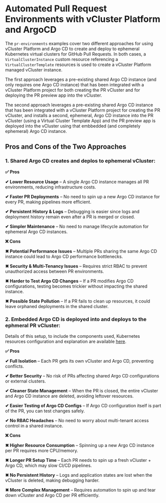 # Automated Pull Request Environments with vCluster Platform and ArgoCD 

The `pr-environments` examples cover two different approaches for using vCluster Platform and Argo CD to create and deploy to ephemeral Kubernetes virtual clusters for GitHub Pull Requests. In both cases, a `VirtualClusterInstance` custom resource referencing a `VirtualClusterTemplate` resources is used to create a vCluster Platform managed vCluster instance.

The first approach leverages a pre-existing shared Argo CD instance (and only requires one Argo CD instance) that has been integrated with a vCluster Platform project for both creating the PR vCluster and for deploying the PR preview app into the vCluster.

The second approach leverages a pre-existing shared Argo CD instance that has been integrated with a vCluster Platform project for creating the PR vCluster, and installs a second, ephemeral, Argo CD instance into the PR vCluster (using a Virtual Cluster Template App) and the PR preview app is deployed into the vCluster using that embbedded (and completely ephemeral) Argo CD instance.

## Pros and Cons of the Two Approaches
### 1. Shared Argo CD creates and deplos to ephemeral vCluster:

**✅ Pros**

**✔ Lower Resource Usage** – A single Argo CD instance manages all PR environments, reducing infrastructure costs.

**✔ Faster PR Deployments** – No need to spin up a new Argo CD instance for every PR, making pipelines more efficient.

**✔ Persistent History & Logs** – Debugging is easier since logs and deployment history remain even after a PR is merged or closed.

**✔ Simpler Maintenance** – No need to manage lifecycle automation for ephemeral Argo CD instances.

**❌ Cons**

**✖ Potential Performance Issues** – Multiple PRs sharing the same Argo CD instance could lead to Argo CD performance bottlenecks.

**✖ Security & Multi-Tenancy Issues** – Requires strict RBAC to prevent unauthorized access between PR environments.

**✖ Harder to Test Argo CD Changes** – If a PR modifies Argo CD configurations, testing becomes trickier without impacting the shared instance.

**✖ Possible State Pollution** – If a PR fails to clean up resources, it could leave orphaned deployments in the shared cluster.

### 2. Embedded Argo CD is deployed into and deploys to the ephmeral PR vCluster:
Details of this setup, to include the components used, Kubernetes resources configuration and explanation are available [here](../../crossplane/vcluster-pull-request-environment).

**✅ Pros**

**✔ Full Isolation** – Each PR gets its own vCluster and Argo CD, preventing conflicts.

**✔ Better Security** – No risk of PRs affecting shared Argo CD configurations or external clusters.

**✔ Cleaner State Management** – When the PR is closed, the entire vCluster and Argo CD instance are deleted, avoiding leftover resources.

**✔ Easier Testing of Argo CD Configs** – If Argo CD configuration itself is part of the PR, you can test changes safely.

**✔ No RBAC Headaches** – No need to worry about multi-tenant access control in a shared instance.

**❌ Cons**

**✖ Higher Resource Consumption** – Spinning up a new Argo CD instance per PR requires more CPU/memory.

**✖ Longer PR Setup Time** – Each PR needs to spin up a fresh vCluster + Argo CD, which may slow CI/CD pipelines.

**✖ No Persistent History** – Logs and application states are lost when the vCluster is deleted, making debugging harder.

**✖ More Complex Management** – Requires automation to spin up and tear down vCluster and Argo CD per PR efficiently.

